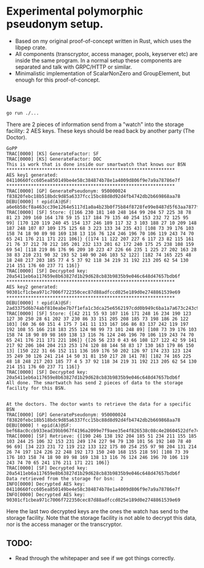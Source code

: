 # Experimental polymorphic pseudonym setup.

- Based on my original proof-of-concept written in Rust, which uses the libpep crate. 
- All components (transcryptor, access manager, pools, keyserver etc) are inside the same program. In a normal setup these components are separated and talk with GRPC/HTTP or similar.
- Minimalistic implementation of ScalarNonZero and GroupElement, but enough for this proof-of-concept.


## Usage

    go run ./...

There are 2 pieces of information send from a "watch" into the storage facility: 2 AES keys. These keys should be read back by another party (The Doctor).

```
GoPP
TRAC[0000] [KS] GenerateFactor: SF
TRAC[0000] [KS] GenerateFactor: DOC
This is work that is done inside our smartwatch that knows our BSN
**************************************************************
AES key1 generated:  04110660fcc605ea850149be4e58c384874b78e1a4009d806f9e7a9a78786e7f
**************************************************************
TRAC[0000] [GP] GeneratePseudonym: 950000024 f83820febc18b518bdc9d85a6337fcc15bc88d8d92d4fb4742db2b669868aa78
DEBU[0000] ! epid(A)@SF: a6e6b58cf8a463cc39e1264e5117d1a0a4b23b0f75b84f8728fe99e8487d5f63aa7877f02d9a89f6bd75200367bc1b0ad194bbf86b576daf7d4403df8522eb2b6c4927b0679e4a125a5962a98a0d744c7cf6c4466a77f34a4641f1b0d3abdd6a
TRAC[0000] [SF] Store: {[166 230 181 140 248 164 99 204 57 225 38 78 81 23 209 160 164 178 59 15 117 184 79 135 40 254 153 232 72 125 95 99] [170 120 119 240 45 154 137 246 189 117 32 3 103 188 27 10 209 148 187 248 107 87 109 175 125 68 3 223 133 34 235 43] [108 73 39 176 103 158 74 18 90 89 98 169 138 13 116 76 124 246 196 70 106 119 243 74 70 65 241 176 211 171 221 106]} {[174 11 122 207 227 6 117 23 82 115 161 21 76 37 212 70 212 105 201 232 133 201 62 172 240 175 25 238 108 159 69 54] [118 219 86 176 96 209 10 223 47 226 66 235 1 225 27 202 163 28 38 83 210 231 90 32 193 52 140 90 246 103 52 122] [182 74 165 225 48 18 248 217 203 185 77 4 5 37 92 118 34 219 31 192 213 205 62 54 130 214 151 176 60 237 71 116]}
TRAC[0000] [SF] Decrypted key: 20a5411eb6a117659e8b63827d1b29d628cb83b9835b9e046c648d47657bdb6f
**************************************************************
AES key2 generated:  90301cf1cbea971c7006f722350cec87d88adfccd025e189d0e2748861539e69
**************************************************************
DEBU[0000] ! epid(A)@SF: 2ad3375d6b74abf810eabe7b7f1efa1c3dca25e6562197cdd0b949c6ba1a7a673c243c9704af078d0b85a7a6565389f277c5c06c37a6dab7ff7c62634965f8596c4927b0679e4a125a5962a98a0d744c7cf6c4466a77f34a4641f1b0d3abdd6a
TRAC[0000] [SF] Store: {[42 211 55 93 107 116 171 248 16 234 190 123 127 30 250 28 61 202 37 230 86 33 151 205 208 185 73 198 186 26 122 103] [60 36 60 151 4 175 7 141 11 133 167 166 86 83 137 242 119 197 192 108 55 166 218 183 255 124 98 99 73 101 248 89] [108 73 39 176 103 158 74 18 90 89 98 169 138 13 116 76 124 246 196 70 106 119 243 74 70 65 241 176 211 171 221 106]} {[26 56 233 0 43 66 108 127 122 42 59 141 217 92 206 104 204 213 253 174 120 88 144 58 83 17 130 163 179 86 150 13] [150 222 31 66 152 111 136 169 176 50 202 126 97 174 233 123 124 35 249 30 126 241 214 14 50 31 81 150 217 28 141 78] [182 74 165 225 48 18 248 217 203 185 77 4 5 37 92 118 34 219 31 192 213 205 62 54 130 214 151 176 60 237 71 116]}
TRAC[0000] [SF] Decrypted key: 20a5411eb6a117659e8b63827d1b29d628cb83b9835b9e046c648d47657bdb6f
All done. The smartwatch has send 2 pieces of data to the storage facility for this BSN.


At the doctors. The doctor wants to retrieve the data for a specific BSN
TRAC[0000] [GP] GeneratePseudonym: 950000024 f83820febc18b518bdc9d85a6337fcc15bc88d8d92d4fb4742db2b669868aa78
DEBU[0000] ! epid(A)@SF: bef68ac0ccb933ead39bb967f4196a2099e7f9aee35e4f826538c08c4e28604522dfe74877d4857aaf50feff6162cc83d61a4ac57ce216f8c0ad96f0a89bda3b6c4927b0679e4a125a5962a98a0d744c7cf6c4466a77f34a4641f1b0d3abdd6a
TRAC[0000] [SF] Retrieve: {[190 246 138 192 204 185 51 234 211 155 185 103 244 25 106 32 153 231 249 174 227 94 79 130 101 56 192 140 78 40 96 69] [34 223 231 72 119 212 133 122 175 80 254 255 97 98 204 131 214 26 74 197 124 226 22 248 192 173 150 240 168 155 218 59] [108 73 39 176 103 158 74 18 90 89 98 169 138 13 116 76 124 246 196 70 106 119 243 74 70 65 241 176 211 171 221 106]}
TRAC[0000] [SF] Decrypted key: 20a5411eb6a117659e8b63827d1b29d628cb83b9835b9e046c648d47657bdb6f
Data retrieved from the storage for bsn:  2
INFO[0000] Decrypted AES key: 04110660fcc605ea850149be4e58c384874b78e1a4009d806f9e7a9a78786e7f
INFO[0000] Decrypted AES key: 90301cf1cbea971c7006f722350cec87d88adfccd025e189d0e2748861539e69
```

Here the last two decrypted keys are the ones the watch has send to the storage facility. Note that the storage facility is not able to decrypt this data, nor is the access manager or the transcryptor.


## TODO:
- Read through the whitepaper and see if we got things correctly.
